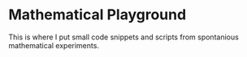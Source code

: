 # Mathematical Playground
This is where I put small code snippets and scripts from spontanious mathematical experiments.
